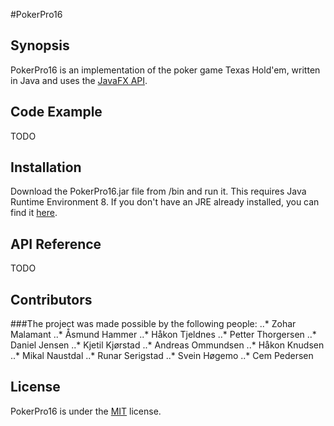 #PokerPro16

## Synopsis

PokerPro16 is an implementation of the poker game Texas Hold'em, written in Java and uses the [JavaFX API](http://docs.oracle.com/javase/8/javafx/api/toc.htm).

## Code Example

TODO

## Installation

Download the PokerPro16.jar file from /bin and run it. This requires Java Runtime Environment 8. If you don't have an JRE already installed, you can find it [here](http://www.oracle.com/technetwork/java/javase/downloads/jre8-downloads-2133155.html).

## API Reference

TODO

## Contributors

###The project was made possible by the following people:
..* Zohar Malamant
..* Åsmund Hammer
..* Håkon Tjeldnes
..* Petter Thorgersen
..* Daniel Jensen
..* Kjetil Kjørstad
..* Andreas Ommundsen
..* Håkon Knudsen
..* Mikal Naustdal
..* Runar Serigstad
..* Svein Høgemo
..* Cem Pedersen

## License

PokerPro16 is under the [MIT](https://opensource.org/licenses/MIT) license.